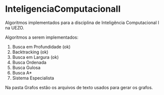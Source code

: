 # InteligenciaComputacionalI
Algoritmos implementados para a disciplina de Inteligência Computacional I na UEZO.

Algoritmos a serem implementados:
1. Busca em Profundidade (ok)
2. Backtracking (ok)
3. Busca em Largura (ok)
4. Busca Ordenada
5. Busca Gulosa
6. Busca A*
7. Sistema Especialista

Na pasta Grafos estão os arquivos de texto usados para gerar os grafos.